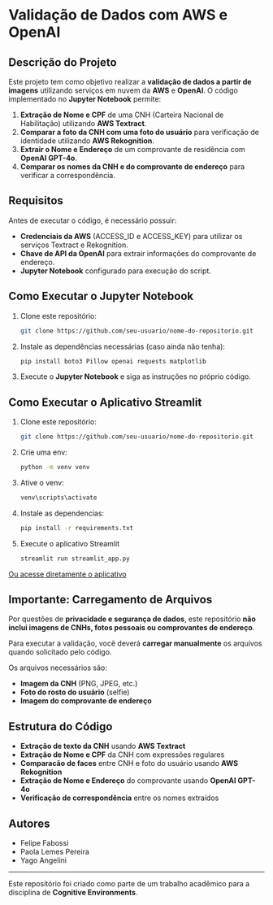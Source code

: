 # Validação de Dados com AWS e OpenAI

## Descrição do Projeto
Este projeto tem como objetivo realizar a **validação de dados a partir de imagens** utilizando serviços em nuvem da **AWS** e **OpenAI**. O código implementado no **Jupyter Notebook** permite:

1. **Extração de Nome e CPF** de uma CNH (Carteira Nacional de Habilitação) utilizando **AWS Textract**.
2. **Comparar a foto da CNH com uma foto do usuário** para verificação de identidade utilizando **AWS Rekognition**.
3. **Extrair o Nome e Endereço** de um comprovante de residência com **OpenAI GPT-4o**.
4. **Comparar os nomes da CNH e do comprovante de endereço** para verificar a correspondência.

## Requisitos
Antes de executar o código, é necessário possuir:

- **Credenciais da AWS** (ACCESS_ID e ACCESS_KEY) para utilizar os serviços Textract e Rekognition.
- **Chave de API da OpenAI** para extrair informações do comprovante de endereço.
- **Jupyter Notebook** configurado para execução do script.

## Como Executar o Jupyter Notebook
1. Clone este repositório:
   ```sh
   git clone https://github.com/seu-usuario/nome-do-repositorio.git
   ```
2. Instale as dependências necessárias (caso ainda não tenha):
   ```sh
   pip install boto3 Pillow openai requests matplotlib
   ```
3. Execute o **Jupyter Notebook** e siga as instruções no próprio código.

## Como Executar o Aplicativo Streamlit
1. Clone este repositório:
   ```sh
   git clone https://github.com/seu-usuario/nome-do-repositorio.git
   ```
2. Crie uma env:
   ```sh
   python -m venv venv
   ```
3. Ative o venv: 
   ```sh
   venv\scripts\activate
   ```
4. Instale as dependencias:
   ```sh
   pip install -r requirements.txt
   ```
5. Execute o aplicativo Streamlit
   ```sh
   streamlit run streamlit_app.py
   ```

[Ou acesse diretamente o aplicativo](https://trabalho-fiap-cog-dfdspwbd8nca9ezr8ib2pa.streamlit.app/)
## Importante: Carregamento de Arquivos
Por questões de **privacidade e segurança de dados**, este repositório **não inclui imagens de CNHs, fotos pessoais ou comprovantes de endereço**.

Para executar a validação, você deverá **carregar manualmente** os arquivos quando solicitado pelo código.

Os arquivos necessários são:
- **Imagem da CNH** (PNG, JPEG, etc.)
- **Foto do rosto do usuário** (selfie)
- **Imagem do comprovante de endereço**

## Estrutura do Código
- **Extração de texto da CNH** usando **AWS Textract**
- **Extração de Nome e CPF** da CNH com expressões regulares
- **Comparacão de faces** entre CNH e foto do usuário usando **AWS Rekognition**
- **Extração de Nome e Endereço** do comprovante usando **OpenAI GPT-4o**
- **Verificação de correspondência** entre os nomes extraídos


## Autores
 - Felipe Fabossi
 - Paola Lemes Pereira
 - Yago Angelini

---
Este repositório foi criado como parte de um trabalho acadêmico para a disciplina de **Cognitive Environments**.

